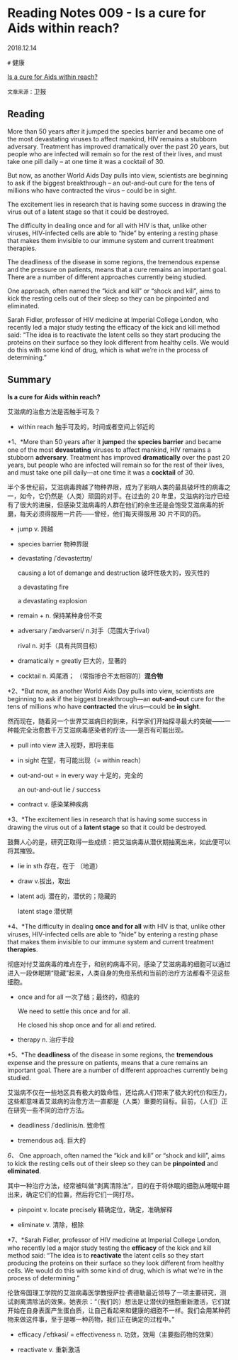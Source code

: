 # Reading Notes 009 - Is a cure for Aids within reach?

2018.12.14



`#` 健康

[Is a cure for Aids within reach?](https://reading.liulishuo.com/share/audios/NGY4MDEwMDAwMDAwMDEzZQ==?login=44086617)

`文章来源：`卫报



## Reading

More than 50 years after it jumped the species barrier and became one of the most devastating viruses to affect mankind, HIV remains a stubborn adversary. Treatment has improved dramatically over the past 20 years, but people who are infected will remain so for the rest of their lives, and must take one pill daily – at one time it was a cocktail of 30.

But now, as another World Aids Day pulls into view, scientists are beginning to ask if the biggest breakthrough – an out-and-out cure for the tens of millions who have contracted the virus – could be in sight.

The excitement lies in research that is having some success in drawing the virus out of a latent stage so that it could be destroyed.

The difficulty in dealing once and for all with HIV is that, unlike other viruses, HIV-infected cells are able to “hide” by entering a resting phase that makes them invisible to our immune system and current treatment therapies.

The deadliness of the disease in some regions, the tremendous expense and the pressure on patients, means that a cure remains an important goal. There are a number of different approaches currently being studied.

One approach, often named the “kick and kill” or “shock and kill”, aims to kick the resting cells out of their sleep so they can be pinpointed and eliminated.

Sarah Fidler, professor of HIV medicine at Imperial College London, who recently led a major study testing the efficacy of the kick and kill method said: “The idea is to reactivate the latent cells so they start producing the proteins on their surface so they look different from healthy cells. We would do this with some kind of drug, which is what we’re in the process of determining.”



## Summary

**Is a cure for Aids within reach?**

艾滋病的治愈方法是否触手可及？

* within reach 触手可及的，时间或者空间上邻近的


*1、*More than 50 years after it **jumpe**d the **species barrier** and became one of the most **devastating** viruses to affect mankind, HIV remains a stubborn **adversary**. Treatment has improved **dramatically** over the past 20 years, but people who are infected will remain so for the rest of their lives, and must take one pill daily—at one time it was a **cocktail** of 30.

半个多世纪前，艾滋病毒跨越了物种界限，成为了影响人类的最具破坏性的病毒之一，如今，它仍然是（人类）顽固的对手。在过去的 20 年里，艾滋病的治疗已经有了很大的进展，但感染艾滋病毒的人群在他们的余生还是会饱受艾滋病毒的折磨，每天必须得服用一片药——曾经，他们每天得服用 30 片不同的药。

* jump v. 跨越

* species barrier 物种界限

* devastating /ˈdevəsteɪtɪŋ/

  causing a lot of demange and destruction 破坏性极大的，毁灭性的

  a devastating fire

  a devastating explosion

* remain + n. 保持某种身份不变

* adversary /ˈædvərseri/ n.对手（范围大于rival）

  rival n. 对手（具有共同目标）

* dramatically = greatly 巨大的，显著的

* cocktail n. 鸡尾酒； （常指掺合不太相容的）**混合物**


*2、*But now, as another World Aids Day pulls into view, scientists are beginning to ask if the biggest breakthrough—an **out-and-out** cure for the tens of millions who have **contracted** the virus—could be **in sight**.

然而现在，随着另一个世界艾滋病日的到来，科学家们开始探寻最大的突破——一种能完全治愈数千万艾滋病毒感染者的疗法——是否有可能出现。

* pull into view 进入视野，即将来临

* in sight 在望，有可能出现（= within reach）

* out-and-out = in every way 十足的，完全的

  an out-and-out lie / success

* contract v. 感染某种疾病


*3、*The excitement lies in research that is having some success in drawing the virus out of a **latent stage** so that it could be destroyed.

鼓舞人心的是，研究正取得一些成绩：把艾滋病毒从潜伏期抽离出来，如此便可以将其摧毁。

* lie in sth 存在，在于 （地道）

* draw v.拔出，取出

* latent adj. 潜在的，潜伏的；隐藏的

  latent stage 潜伏期


*4、*The difficulty in dealing **once and for all** with HIV is that, unlike other viruses, HIV-infected cells are able to “hide” by entering a resting phase that makes them invisible to our immune system and current treatment **therapies**.

彻底对付艾滋病毒的难点在于，和别的病毒不同，感染了艾滋病毒的细胞可以通过进入一段休眠期“隐藏”起来，人类自身的免疫系统和当前的治疗方法都看不见这些细胞。

* once and for all 一次了结；最终的，彻底的

  We need to settle this once and for all.

  He closed his shop once and for all and retired.

* therapy n. 治疗手段


*5、*The **deadliness** of the disease in some regions, the **tremendous** expense and the pressure on patients, means that a cure remains an important goal. There are a number of different approaches currently being studied.

艾滋病不仅在一些地区具有极大的致命性，还给病人们带来了极大的代价和压力，这些都意味着艾滋病的治愈方法一直都是（人类）重要的目标。目前，（人们）正在研究一些不同的治疗方法。

* deadliness /ˈdedlinis/n. 致命性

* tremendous adj. 巨大的


*6、* One approach, often named the “kick and kill” or “shock and kill”, aims to kick the resting cells out of their sleep so they can be **pinpointed** and **eliminated**.

其中一种治疗方法，经常被叫做“剥离清除法”，目的在于将休眠的细胞从睡眠中踢出来，确定它们的位置，然后将它们一网打尽。

* pinpoint v. locate precisely 精确定位，确定，准确解释

* eliminate v. 清除，根除


*7、*Sarah Fidler, professor of HIV medicine at Imperial College London, who recently led a major study testing the **efficacy** of the kick and kill method said: “The idea is to **reactivate** the latent cells so they start producing the proteins on their surface so they look different from healthy cells. We would do this with some kind of drug, which is what we're in the process of determining.”

伦敦帝国理工学院的艾滋病毒医学教授萨拉·费德勒最近领导了一项主要研究，测试剥离清除法的效果。她表示：“（我们的）想法是让潜伏的细胞重新激活，它们就开始在自身表面产生蛋白质，让自己看起来和健康的细胞不一样。我们会用某种药物来做这件事，至于是哪一种药物，我们正在确定的过程中。”

* efficacy /ˈefɪkəsi/ = effectiveness n. 功效，效用（主要指药物的效果）

* reactivate v. 重新激活





